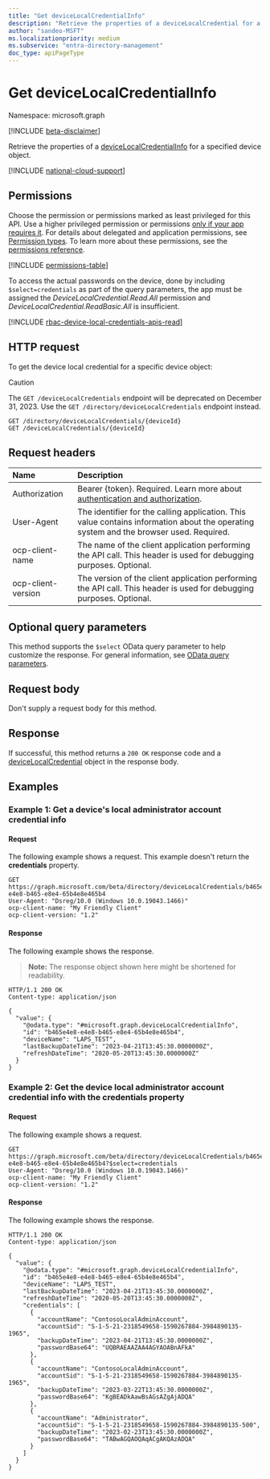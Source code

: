 ```yaml
---
title: "Get deviceLocalCredentialInfo"
description: "Retrieve the properties of a deviceLocalCredential for a specified device object."
author: "sandeo-MSFT"
ms.localizationpriority: medium
ms.subservice: "entra-directory-management"
doc_type: apiPageType
---
```


# Get deviceLocalCredentialInfo
Namespace: microsoft.graph

[!INCLUDE [beta-disclaimer](../../includes/beta-disclaimer.md)]

Retrieve the properties of a [deviceLocalCredentialInfo](../resources/devicelocalcredentialinfo.md) for a specified device object. 

[!INCLUDE [national-cloud-support](../../includes/all-clouds.md)]

## Permissions
Choose the permission or permissions marked as least privileged for this API. Use a higher privileged permission or permissions [only if your app requires it](/graph/permissions-overview#best-practices-for-using-microsoft-graph-permissions). For details about delegated and application permissions, see [Permission types](/graph/permissions-overview#permission-types). To learn more about these permissions, see the [permissions reference](/graph/permissions-reference).

<!-- { "blockType": "permissions", "name": "devicelocalcredentialinfo_get" } -->
[!INCLUDE [permissions-table](../includes/permissions/devicelocalcredentialinfo-get-permissions.md)]

To access the actual passwords on the device, done by including `$select=credentials` as part of the query parameters, the app must be assigned the *DeviceLocalCredential.Read.All* permission and *DeviceLocalCredential.ReadBasic.All* is insufficient.

[!INCLUDE [rbac-device-local-credentials-apis-read](../includes/rbac-for-apis/rbac-device-local-credentials-apis-read.md)]

## HTTP request
To get the device local credential for a specific device object:

> [!CAUTION]
> The `GET /deviceLocalCredentials` endpoint will be deprecated on December 31, 2023. Use the `GET /directory/deviceLocalCredentials` endpoint instead.
>

<!-- {
  "blockType": "ignored"  
}
-->
``` http
GET /directory/deviceLocalCredentials/{deviceId}
GET /deviceLocalCredentials/{deviceId}
```

## Request headers
|Name|Description|
|:---|:---|
|Authorization|Bearer {token}. Required. Learn more about [authentication and authorization](/graph/auth/auth-concepts).|
|User-Agent|The identifier for the calling application. This value contains information about the operating system and the browser used. Required.|
|ocp-client-name|The name of the client application performing the API call. This header is used for debugging purposes. Optional.|
|ocp-client-version|The version of the client application performing the API call. This header is used for debugging purposes. Optional.|

## Optional query parameters
This method supports the `$select` OData query parameter to help customize the response. For general information, see [OData query parameters](/graph/query-parameters).

## Request body
Don't supply a request body for this method.

## Response

If successful, this method returns a `200 OK` response code and a [deviceLocalCredential](../resources/devicelocalcredential.md) object in the response body.

## Examples

### Example 1: Get a device's local administrator account credential info

#### Request
The following example shows a request. This example doesn't return the **credentials** property.

<!-- {
  "blockType": "request",
  "id": ["b465e4e8-e4e8-b465-e8e4-65b4e8e465b4"]
}
-->
``` http
GET https://graph.microsoft.com/beta/directory/deviceLocalCredentials/b465e4e8-e4e8-b465-e8e4-65b4e8e465b4
User-Agent: "Dsreg/10.0 (Windows 10.0.19043.1466)"
ocp-client-name: "My Friendly Client"
ocp-client-version: "1.2"
```


#### Response
The following example shows the response.

>**Note:** The response object shown here might be shortened for readability.
<!-- {
  "blockType": "response",
  "truncated": true,
  "@odata.type": "microsoft.graph.deviceLocalCredentialInfo"
}
-->
``` http
HTTP/1.1 200 OK
Content-type: application/json

{
  "value": {
    "@odata.type": "#microsoft.graph.deviceLocalCredentialInfo",
    "id": "b465e4e8-e4e8-b465-e8e4-65b4e8e465b4",
    "deviceName": "LAPS_TEST",
    "lastBackupDateTime": "2023-04-21T13:45:30.0000000Z",
    "refreshDateTime": "2020-05-20T13:45:30.0000000Z"
  }
}
```

### Example 2: Get the device local administrator account credential info with the **credentials** property

#### Request
The following example shows a request.

<!-- {
  "blockType": "request",
  "id": ["b465e4e8-e4e8-b465-e8e4-65b4e8e465b4"]
}
-->
``` http
GET https://graph.microsoft.com/beta/directory/deviceLocalCredentials/b465e4e8-e4e8-b465-e8e4-65b4e8e465b4?$select=credentials
User-Agent: "Dsreg/10.0 (Windows 10.0.19043.1466)"
ocp-client-name: "My Friendly Client"
ocp-client-version: "1.2"
```

#### Response
The following example shows the response.

<!-- {
  "blockType": "response",
  "truncated": true,
  "@odata.type": "microsoft.graph.deviceLocalCredentialInfo"
}
-->
``` http
HTTP/1.1 200 OK
Content-type: application/json

{
  "value": {
    "@odata.type": "#microsoft.graph.deviceLocalCredentialInfo",
    "id": "b465e4e8-e4e8-b465-e8e4-65b4e8e465b4",
    "deviceName": "LAPS_TEST",
    "lastBackupDateTime": "2023-04-21T13:45:30.0000000Z",
    "refreshDateTime": "2020-05-20T13:45:30.0000000Z",
    "credentials": [
      {
        "accountName": "ContosoLocalAdminAccount",
        "accountSid": "S-1-5-21-2318549658-1590267884-3984890135-1965",
        "backupDateTime": "2023-04-21T13:45:30.0000000Z",
        "passwordBase64": "UQBRAEAAZAA4AGYAOABnAFkA"
      },
      {
        "accountName": "ContosoLocalAdminAccount",
        "accountSid": "S-1-5-21-2318549658-1590267884-3984890135-1965",
        "backupDateTime": "2023-03-22T13:45:30.0000000Z",
        "passwordBase64": "KgBEADkAawBsAGsAZgAjADQA"
      },
      {
        "accountName": "Administrator",
        "accountSid": "S-1-5-21-2318549658-1590267884-3984890135-500",
        "backupDateTime": "2023-02-23T13:45:30.0000000Z",
        "passwordBase64": "TABwAGQAOQAqACgAKQAzADQA"
      }
    ]
  }
}
```
